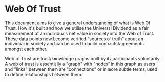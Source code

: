 # Web Of Trust

This document aims to give a general understanding of what is Web Of Trust. How it's built and how we utilise the Universal Dividend as a fair measurement of an individuals net value in society into the Web of Trust. These data points now become verified "sources of truth" about an individual in society and can be used to build contracts/agreements amongst each other.

Web of Trust are trust/knowledge graphs built by its participants voluntarily. A web of trust is essentially a "graph" with "nodes" in this graph as users and "links" between them are "connections" or in more subtle terms, used to define relationships between them. 


